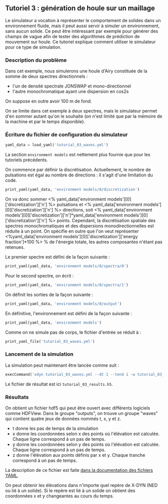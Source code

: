 ## Tutoriel 3 : génération de houle sur un maillage

Le simulateur a vocation à représenter le comportement de solides dans un
environnement fluide, mais il peut aussi servir à simuler un environnement,
sans aucun solide. Ce peut être intéressant par exemple pour générer des champs
de vague afin de tester des algorithmes de prédiction de mouvement sur houle.
Ce tutoriel explique comment utiliser le simulateur pour ce type de simulation.

### Description du problème

Dans cet exemple, nous simulerons une houle d'Airy constituée de la somme de
deux spectres directionnels :

- l'un de densité spectrale JONSWAP et mono-directionnel
- l'autre monochromatique ayant une dispersion en cos2s

On suppose en outre avoir 100 m de fond.

On se limite dans cet exemple à deux spectres, mais le simulateur permet d'en
sommer autant qu'on le souhaite (on n'est limité que par la mémoire de la
machine et par le temps disponible).

### Écriture du fichier de configuration du simulateur

```python echo=False, results='raw', name='tutorial_03_load_yaml'
yaml_data = load_yaml('tutorial_03_waves.yml')
```

La section `environment models` est nettement plus fournie que pour les
tutoriels précédents.

On commence par définir la discrétisation. Actuellement, le nombre de
pulsations est égal au nombre de directions : il s'agit d'une limitation du code.

```python echo=False, results='raw', name='tutorial_03_print_wave_discretization'
print_yaml(yaml_data, 'environment models/0/discretization')
```

On va donc sommer <% yaml_data['environment models'][0]['discretization']['n'] %> pulsations et
<% yaml_data['environment models'][0]['discretization']['n'] %> directions,
soit <% yaml_data['environment models'][0]['discretization']['n']*yaml_data['environment models'][0]['discretization']['n'] %> points.
Cependant, la discrétisation spatiale des spectres monochromatiques et des
dispersions monodirectionnelles est réduite à un point.
On spécifie en outre
que l'on veut représenter
<%yaml_data['environment models'][0]['discretization']['energy fraction']*100 %> %
de l'énergie totale, les autres composantes n'étant pas retenues.

Le premier spectre est défini de la façon suivante :

```python echo=False, results='raw', name='tutorial_03_print_first_spectrum'
print_yaml(yaml_data, 'environment models/0/spectra/0')
```

Pour le second spectre, on écrit :

```python echo=False, results='raw', name='tutorial_03_print_second_spectrum'
print_yaml(yaml_data, 'environment models/0/spectra/1')
```

On définit les sorties de la façon suivante :

```python echo=False, results='raw', name='tutorial_03_print_outputs_section'
print_yaml(yaml_data, 'environment models/0/output')
```

En définitive, l'environnement est défini de la façon suivante :


```python echo=False, results='raw', name='tutorial_03_print_environment_yaml'
print_yaml(yaml_data, 'environment models')
```

Comme on ne simule pas de corps, le fichier d'entrée se réduit à :

```python echo=False, results='raw', name='tutorial_03_print_full_yaml'
print_yaml_file('tutorial_03_waves.yml')
```

### Lancement de la simulation

La simulation peut maintenant être lancée comme suit :

```python echo=False, results='raw', name='tutorial_03_launch_simulation'
execCommand('xdyn tutorial_03_waves.yml --dt 1 --tend 1 -w tutorial_03_results.h5')
```

Le fichier de résultat est ici `tutorial_03_results.h5`.

### Résultats

On obtient un fichier hdf5 qui peut être ouvert avec différents logiciels comme HDFView.
Dans le groupe "outputs", on trouve un groupe "waves" qui contient quatre jeux de données nommés t, x, y et z.

- t donne les pas de temps de la simulation
- x donne les coordonnées selon x des points où l'élévation est calculée. Chaque ligne correspond à un pas de temps.
- y donne les coordonnées selon y des points où l'élévation est calculée. Chaque ligne correspond à un pas de temps.
- z donne l'élévation aux points définis par x et y. Chaque tranche correspond à un pas de temps.

La description de ce fichier est faite [dans la documentation des fichiers YAML](#sorties).

On peut obtenir les élévations dans n'importe quel repère de X-DYN (NED ou lié à un solide). Si le repère est lié à un solide on obtient des coordonnées x et y changeantes au cours du temps.
